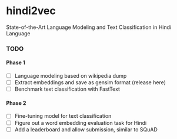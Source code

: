 # hindi2vec
State-of-the-Art Language Modeling and Text Classification in Hindi Language

### TODO
#### Phase 1
- [ ] Language modeling based on wikipedia dump
- [ ] Extract embeddings and save as gensim format (release here)
- [ ] Benchmark text classification with FastText

#### Phase 2
- [ ] Fine-tuning model for text classification
- [ ] Figure out a word embedding evaluation task for Hindi
- [ ] Add a leaderboard and allow submission, similar to SQuAD
